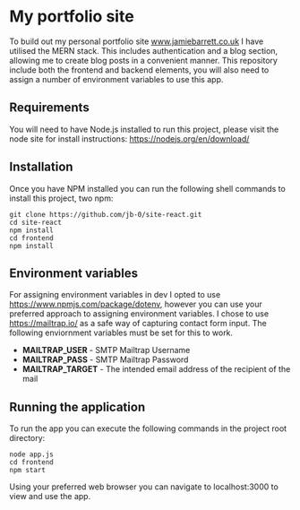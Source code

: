 # My portfolio site

To build out my personal portfolio site www.jamiebarrett.co.uk I have utilised the MERN stack. This
includes authentication and a blog section, allowing me to create blog posts in a convenient manner.
This repository include both the frontend and backend elements, you will also need to assign a number
of environment variables to use this app.

## Requirements
You will need to have Node.js installed to run this project, please visit the node site for install
instructions: https://nodejs.org/en/download/

## Installation
Once you have NPM installed you can run the following shell commands to install this project, two
npm:
```
git clone https://github.com/jb-0/site-react.git
cd site-react
npm install
cd frontend
npm install
```

## Environment variables
For assigning environment variables in dev I opted to use https://www.npmjs.com/package/dotenv,
however you can use your preferred approach to assigning environment variables. I chose to use
https://mailtrap.io/ as a safe way of capturing contact form input. The following enviornment 
variables must be set for this to work.
- **MAILTRAP_USER** - SMTP Mailtrap Username
- **MAILTRAP_PASS** - SMTP Mailtrap Password
- **MAILTRAP_TARGET** - The intended email address of the recipient of the mail

## Running the application
To run the app you can execute the following commands in the project root directory:
```
node app.js
cd frontend
npm start

```

Using your preferred web browser you can navigate to localhost:3000 to view and use the app.
